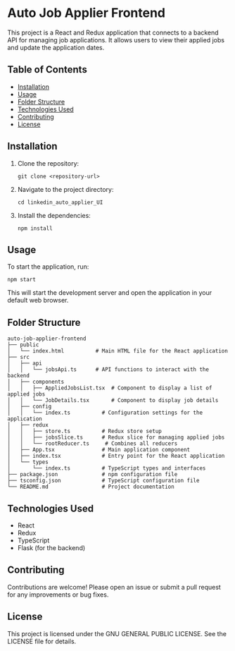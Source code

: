 # Auto Job Applier Frontend

This project is a React and Redux application that connects to a backend API for managing job applications. It allows users to view their applied jobs and update the application dates.

## Table of Contents

- [Installation](#installation)
- [Usage](#usage)
- [Folder Structure](#folder-structure)
- [Technologies Used](#technologies-used)
- [Contributing](#contributing)
- [License](#license)

## Installation

1. Clone the repository:
   ```
   git clone <repository-url>
   ```
2. Navigate to the project directory:
   ```
   cd linkedin_auto_applier_UI
   ```
3. Install the dependencies:
   ```
   npm install
   ```

## Usage

To start the application, run:
```
npm start
```
This will start the development server and open the application in your default web browser.

## Folder Structure

```
auto-job-applier-frontend
├── public
│   └── index.html          # Main HTML file for the React application
├── src
│   ├── api
│   │   └── jobsApi.ts      # API functions to interact with the backend
│   ├── components
│   │   ├── AppliedJobsList.tsx  # Component to display a list of applied jobs
│   │   └── JobDetails.tsx       # Component to display job details
│   ├── config
│   │   └── index.ts          # Configuration settings for the application
│   ├── redux
│   │   ├── store.ts          # Redux store setup
│   │   ├── jobsSlice.ts      # Redux slice for managing applied jobs
│   │   └── rootReducer.ts     # Combines all reducers
│   ├── App.tsx               # Main application component
│   ├── index.tsx             # Entry point for the React application
│   └── types
│       └── index.ts          # TypeScript types and interfaces
├── package.json              # npm configuration file
├── tsconfig.json             # TypeScript configuration file
└── README.md                 # Project documentation
```

## Technologies Used

- React
- Redux
- TypeScript
- Flask (for the backend)

## Contributing

Contributions are welcome! Please open an issue or submit a pull request for any improvements or bug fixes.

## License

This project is licensed under the GNU GENERAL PUBLIC LICENSE. See the LICENSE file for details.
